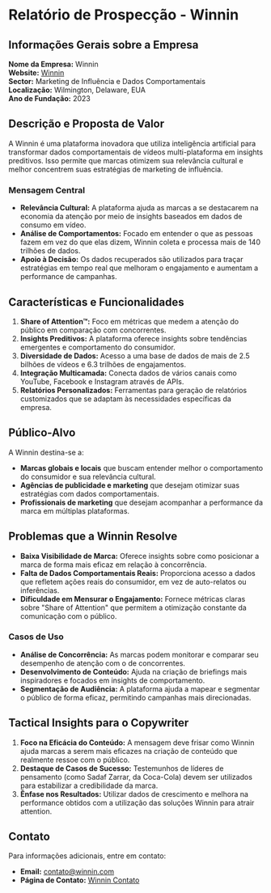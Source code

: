 # Relatório de Prospecção - Winnin

## Informações Gerais sobre a Empresa
**Nome da Empresa:** Winnin  
**Website:** [Winnin](https://winnin.com)  
**Sector:** Marketing de Influência e Dados Comportamentais  
**Localização:** Wilmington, Delaware, EUA  
**Ano de Fundação:** 2023  

## Descrição e Proposta de Valor
A Winnin é uma plataforma inovadora que utiliza inteligência artificial para transformar dados comportamentais de vídeos multi-plataforma em insights preditivos. Isso permite que marcas otimizem sua relevância cultural e melhor concentrem suas estratégias de marketing de influência.

### Mensagem Central
- **Relevância Cultural:** A plataforma ajuda as marcas a se destacarem na economia da atenção por meio de insights baseados em dados de consumo em vídeo.
- **Análise de Comportamentos:** Focado em entender o que as pessoas fazem em vez do que elas dizem, Winnin coleta e processa mais de 140 trilhões de dados.
- **Apoio à Decisão:** Os dados recuperados são utilizados para traçar estratégias em tempo real que melhoram o engajamento e aumentam a performance de campanhas.

## Características e Funcionalidades
1. **Share of Attention™:** Foco em métricas que medem a atenção do público em comparação com concorrentes.
2. **Insights Preditivos:** A plataforma oferece insights sobre tendências emergentes e comportamento do consumidor.
3. **Diversidade de Dados:** Acesso a uma base de dados de mais de 2.5 bilhões de vídeos e 6.3 trilhões de engajamentos.
4. **Integração Multicamada:** Conecta dados de vários canais como YouTube, Facebook e Instagram através de APIs.
5. **Relatórios Personalizados:** Ferramentas para geração de relatórios customizados que se adaptam às necessidades específicas da empresa.

## Público-Alvo
A Winnin destina-se a:
- **Marcas globais e locais** que buscam entender melhor o comportamento do consumidor e sua relevância cultural.
- **Agências de publicidade e marketing** que desejam otimizar suas estratégias com dados comportamentais.
- **Profissionais de marketing** que desejam acompanhar a performance da marca em múltiplas plataformas.

## Problemas que a Winnin Resolve
- **Baixa Visibilidade de Marca:** Oferece insights sobre como posicionar a marca de forma mais eficaz em relação à concorrência.
- **Falta de Dados Comportamentais Reais:** Proporciona acesso a dados que refletem ações reais do consumidor, em vez de auto-relatos ou inferências.
- **Dificuldade em Mensurar o Engajamento:** Fornece métricas claras sobre "Share of Attention" que permitem a otimização constante da comunicação com o público.

### Casos de Uso
- **Análise de Concorrência:** As marcas podem monitorar e comparar seu desempenho de atenção com o de concorrentes.
- **Desenvolvimento de Conteúdo:** Ajuda na criação de briefings mais inspiradores e focados em insights de comportamento.
- **Segmentação de Audiência:** A plataforma ajuda a mapear e segmentar o público de forma eficaz, permitindo campanhas mais direcionadas.

## Tactical Insights para o Copywriter
1. **Foco na Eficácia do Conteúdo:** A mensagem deve frisar como Winnin ajuda marcas a serem mais eficazes na criação de conteúdo que realmente ressoe com o público.
2. **Destaque de Casos de Sucesso:** Testemunhos de líderes de pensamento (como Sadaf Zarrar, da Coca-Cola) devem ser utilizados para estabilizar a credibilidade da marca.
3. **Ênfase nos Resultados:** Utilizar dados de crescimento e melhora na performance obtidos com a utilização das soluções Winnin para atrair attention.

## Contato
Para informações adicionais, entre em contato:
- **Email:** contato@winnin.com
- **Página de Contato:** [Winnin Contato](https://winnin.com/contact/)